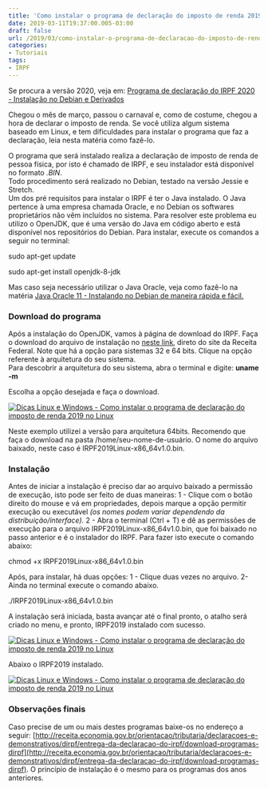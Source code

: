 ```yaml
---
title: 'Como instalar o programa de declaração do imposto de renda 2019 no Linux'
date: 2019-03-11T19:37:00.005-03:00
draft: false
url: /2019/03/como-instalar-o-programa-de-declaracao-do-imposto-de-renda-2019-no-linux.html
categories:
- Tutoriais
tags: 
- IRPF
---
```


Se procura a versão 2020, veja em: [Programa de declaração do IRPF 2020 - Instalação no Debian e Derivados](https://info.wsouza.com.br/2020/02/programa-de-declaracao-do-irpf-2020-instalacao-no-debian-e-derivados.html)

  
Chegou o mês de março, passou o carnaval e, como de costume, chegou a hora de declarar o imposto de renda. Se você utiliza algum sistema baseado em Linux, e tem dificuldades para instalar o programa que faz a declaração, leia nesta matéria como fazê-lo.


O programa que será instalado realiza a declaração de imposto de renda de pessoa física, por isto é chamado de IRPF, e seu instalador está disponível no formato _.BIN_.  
Todo procedimento será realizado no Debian, testado na versão Jessie e Stretch.  
Um dos pré requisitos para instalar o IRPF é ter o Java instalado. O Java pertence à uma empresa chamada Oracle, e no Debian os softwares proprietários não vêm incluídos no sistema. Para resolver este problema eu utilizo o OpenJDK, que é uma versão do Java em código aberto e está disponível nos repositórios do Debian. Para instalar, execute os comandos a seguir no terminal:  
  

sudo apt-get update

sudo apt-get install openjdk-8-jdk

  
Mas caso seja necessário utilizar o Java Oracle, veja como fazê-lo na matéria [Java Oracle 11 - Instalando no Debian de maneira rápida e fácil.](https://info.wsouza.com.br/2019/03/java-oracle-11-instalando-no-debian-de-maneira-rapida-e-facil.html)

  

### Download do programa

Após a instalação do OpenJDK, vamos à página de download do IRPF. Faça o download do arquivo de instalação no [neste link](http://receita.economia.gov.br/interface/cidadao/irpf/2019/download/outros-sistemas-operacionais), direto do site da Receita Federal. Note que há a opção para sistemas 32 e 64 bits. Clique na opção referente à arquitetura do seu sistema.  
Para descobrir a arquitetura do seu sistema, abra o terminal e digite: **uname -m**  
  
Escolha a opção desejada e faça o download.  
  

[![Dicas Linux e Windows - Como instalar o programa de declaração do imposto de renda 2019 no Linux](https://1.bp.blogspot.com/-6KN_Bb1cXl4/XIXUWKhcmQI/AAAAAAAAKw0/XmAVQaByRVY5Kdard-N8bQazIlO_DLCtgCLcBGAs/s1600/Captura%2Bde%2Btela%2Bde%2B2019-03-10%2B23-02-33.png "Dicas Linux e Windows - Como instalar o programa de declaração do imposto de renda 2019 no Linux")](https://1.bp.blogspot.com/-6KN_Bb1cXl4/XIXUWKhcmQI/AAAAAAAAKw0/XmAVQaByRVY5Kdard-N8bQazIlO_DLCtgCLcBGAs/s1600/Captura%2Bde%2Btela%2Bde%2B2019-03-10%2B23-02-33.png)

  
Neste exemplo utilizei a versão para arquitetura 64bits. Recomendo que faça o download na pasta /home/seu-nome-de-usuário. O nome do arquivo baixado, neste caso é IRPF2019Linux-x86\_64v1.0.bin.

  

### Instalação

Antes de iniciar a instalação é preciso dar ao arquivo baixado a permissão de execução, isto pode ser feito de duas maneiras: 1 - Clique com o botão direito do mouse e vá em propriedades, depois marque a opção permitir execução ou executável _(os nomes podem variar dependendo da distribuição/interface)._ 2 - Abra o terminal (Ctrl + T) e dê as permissões de execução para o arquivo IRPF2019Linux-x86\_64v1.0.bin, que foi baixado no passo anterior e é o instalador do IRPF. Para fazer isto execute o comando abaixo:  
  

chmod +x IRPF2019Linux-x86\_64v1.0.bin

  
Após, para instalar, há duas opções: 1 - Clique duas vezes no arquivo. 2- Ainda no terminal execute o comando abaixo.  
  

./IRPF2019Linux-x86\_64v1.0.bin

  
A instalação será iniciada, basta avançar até o final pronto, o atalho será criado no menu, e pronto, IRPF2019 instalado com sucesso.  
  

[![Dicas Linux e Windows - Como instalar o programa de declaração do imposto de renda 2019 no Linux](https://4.bp.blogspot.com/-xy0lku_XWgs/XIXWfcFTuII/AAAAAAAAKxc/fqT78FqLw8MORjeFrQc8cmVo-4MWwOZiACPcBGAYYCw/s1600/Captura%2Bde%2Btela%2Bde%2B2019-03-11%2B00-27-57.png "Dicas Linux e Windows - Como instalar o programa de declaração do imposto de renda 2019 no Linux")](https://4.bp.blogspot.com/-xy0lku_XWgs/XIXWfcFTuII/AAAAAAAAKxc/fqT78FqLw8MORjeFrQc8cmVo-4MWwOZiACPcBGAYYCw/s1600/Captura%2Bde%2Btela%2Bde%2B2019-03-11%2B00-27-57.png)

  
  

Abaixo o IRPF2019 instalado.

  
  

[![Dicas Linux e Windows - Como instalar o programa de declaração do imposto de renda 2019 no Linux](https://3.bp.blogspot.com/-AhQEhcOItZY/XIY_KitD0TI/AAAAAAAAKxw/dXM0mhPF04IyMc7iaXg_Pb7VGKJJvCAIQCPcBGAYYCw/s640/Captura%2Bde%2Btela%2Bde%2B2019-03-11%2B00-29-42.png "Dicas Linux e Windows - Como instalar o programa de declaração do imposto de renda 2019 no Linux")](https://3.bp.blogspot.com/-AhQEhcOItZY/XIY_KitD0TI/AAAAAAAAKxw/dXM0mhPF04IyMc7iaXg_Pb7VGKJJvCAIQCPcBGAYYCw/s1600/Captura%2Bde%2Btela%2Bde%2B2019-03-11%2B00-29-42.png)

  

### Observações finais

Caso precise de um ou mais destes programas baixe-os no endereço a seguir: [http://receita.economia.gov.br/orientacao/tributaria/declaracoes-e-demonstrativos/dirpf/entrega-da-declaracao-do-irpf/download-programas-dirpf](http://receita.economia.gov.br/orientacao/tributaria/declaracoes-e-demonstrativos/dirpf/entrega-da-declaracao-do-irpf/download-programas-dirpf). O princípio de instalação é o mesmo para os programas dos anos anteriores.
